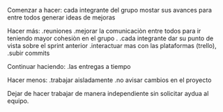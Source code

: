 Comenzar a hacer: 
    cada integrante del grupo mostar sus avances para entre todos generar ideas de mejoras
    

Hacer más:
    .reuniones
    .mejorar la comunicaciòn entre todos para ir teniendo mayor cohesiòn en el grupo .
    .cada integrante dar su punto de vista sobre el sprint  anterior
    .interactuar mas con las plataformas (trello),
    .subir commits

Continuar haciendo:
    .las entregas a tiempo 
    
Hacer menos:
    .trabajar aisladamente 
    .no avisar cambios en el proyecto


Dejar de hacer
    trabajar de manera independiente sin solicitar aydua al equipo. 
